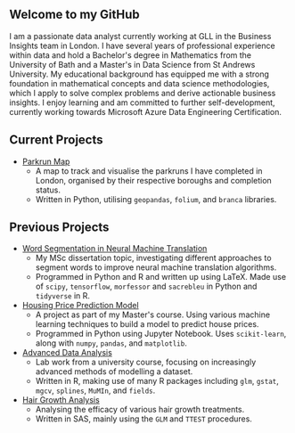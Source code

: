 ## Welcome to my GitHub

I am a passionate data analyst currently working at GLL in the Business Insights team in London. I have several years of professional experience within data and hold a Bachelor's degree in Mathematics from the University of Bath and a Master's in Data Science from St Andrews University. My educational background has equipped me with a strong foundation in mathematical concepts and data science methodologies, which I apply to solve complex problems and derive actionable business insights. I enjoy learning and am committed to further self-development, currently working towards Microsoft Azure Data Engineering Certification. 

## Current Projects

* [Parkrun Map](https://github.com/acurtis869/Parkrun-map)
  * A map to track and visualise the parkruns I have completed in London, organised by their respective boroughs and completion status.
  * Written in Python, utilising `geopandas`, `folium`, and `branca` libraries.
 
## Previous Projects

* [Word Segmentation in Neural Machine Translation](https://github.com/acurtis869/Word-Segmentation-in-NMT)
  * My MSc dissertation topic, investigating different approaches to segment words to improve neural machine translation algorithms.
  * Programmed in Python and R and written up using LaTeX. Made use of `scipy`, `tensorflow`, `morfessor` and `sacrebleu` in Python and `tidyverse` in R.
* [Housing Price Prediction Model](https://github.com/acurtis869/housing-price-prediction)
  * A project as part of my Master's course. Using various machine learning techniques to build a model to predict house prices.
  * Programmed in Python using Jupyter Notebook. Uses `scikit-learn`, along with `numpy`, `pandas`, and `matplotlib`.
* [Advanced Data Analysis](https://github.com/acurtis869/advanced-data-analysis)
  * Lab work from a university course, focusing on increasingly advanced methods of modelling a dataset.
  * Written in R, making use of many R packages including `glm`, `gstat`, `mgcv`, `splines`, `MuMIn`, and `fields`.
* [Hair Growth Analysis](https://github.com/acurtis869/hair-growth-analysis)
  * Analysing the efficacy of various hair growth treatments.
  * Written in SAS, mainly using the `GLM` and `TTEST` procedures.
 
